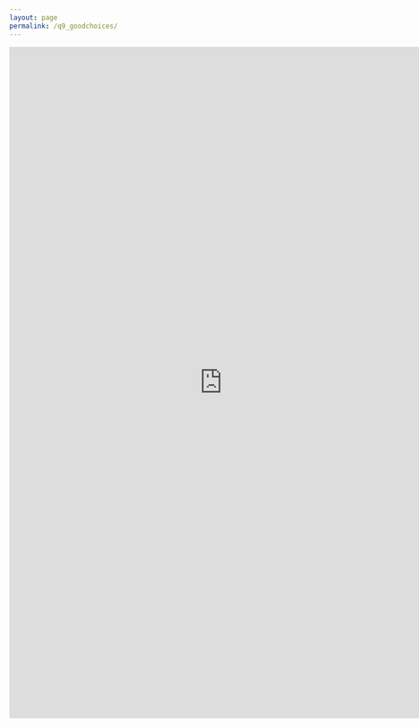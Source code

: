 ```yaml
---
layout: page
permalink: /q9_goodchoices/
---
```

<iframe src="https://docs.google.com/forms/d/e/1FAIpQLSc8lqOIYXm5azkIzo4Xjy0IqBLfcY8ROgvVdTNERcF8dOJplg/viewform?embedded=true" width="760" width="720" height="1200" frameborder="0" marginheight="0" marginwidth="0">Wird geladen...</iframe>
